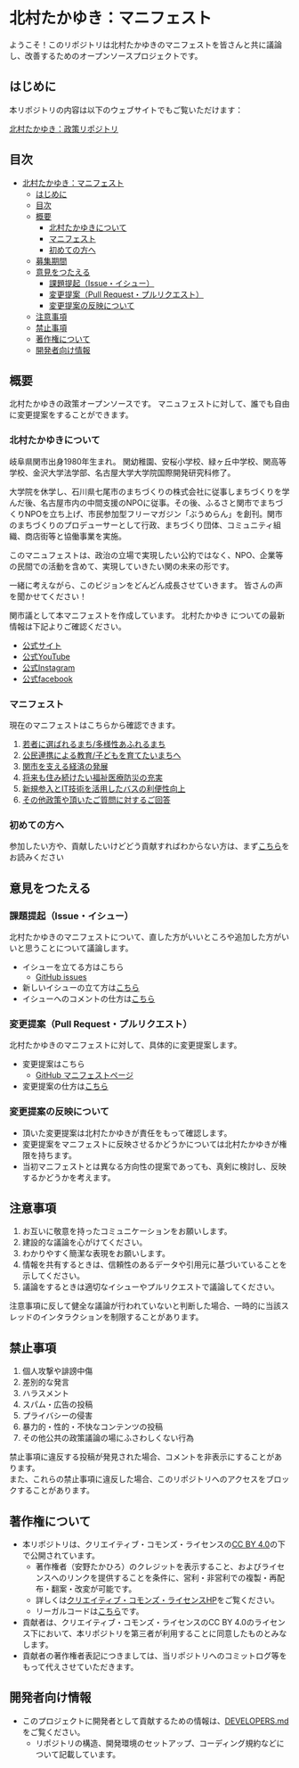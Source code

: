# 北村たかゆき：マニフェスト

ようこそ！このリポジトリは北村たかゆきのマニフェストを皆さんと共に議論し、改善するためのオープンソースプロジェクトです。

## はじめに

本リポジトリの内容は以下のウェブサイトでもご覧いただけます：

[北村たかゆき：政策リポジトリ](https://sirokuma1023.github.io/election2024/)


## 目次

- [北村たかゆき：マニフェスト](#マニフェスト)
    - [はじめに](#はじめに)
    - [目次](#目次)
    - [概要](#概要)
        - [北村たかゆきについて](#北村たかゆきについて)
        - [マニフェスト](#マニフェスト)
        - [初めての方へ](#初めての方へ)
    - [募集期間](#募集期間)
    - [意見をつたえる](#意見をつたえる)
        - [課題提起（Issue・イシュー）](#課題提起issueイシュー)
        - [変更提案（Pull Request・プルリクエスト）](#変更提案pull-requestプルリクエスト)
        - [変更提案の反映について](#変更提案の反映について)
    - [注意事項](#注意事項)
    - [禁止事項](#禁止事項)
    - [著作権について](#著作権について)
    - [開発者向け情報](#開発者向け情報)

## 概要
北村たかゆきの政策オープンソースです。
マニュフェストに対して、誰でも自由に変更提案をすることができます。

### 北村たかゆきについて

岐阜県関市出身1980年生まれ。
関幼稚園、安桜小学校、緑ヶ丘中学校、関高等学校、金沢大学法学部、名古屋大学大学院国際開発研究科修了。

大学院を休学し、石川県七尾市のまちづくりの株式会社に従事しまちづくりを学んだ後、名古屋市内の中間支援のNPOに従事。その後、ふるさと関市でまちづくりNPOを立ち上げ、市民参加型フリーマガジン「ぶうめらん」を創刊。関市のまちづくりのプロデューサーとして行政、まちづくり団体、コミュニティ組織、商店街等と協働事業を実施。

このマニュフェストは、政治の立場で実現したい公約ではなく、NPO、企業等の民間での活動を含めて、実現していきたい関の未来の形です。

一緒に考えながら、このビジョンをどんどん成長させていきます。
皆さんの声を聞かせてください！

関市議として本マニフェストを作成しています。
北村たかゆき についての最新情報は下記よりご確認ください。

- [公式サイト](https://kitamuratakayuki.com/)
- [公式YouTube](https://www.youtube.com/@kitamura-seki)
- [公式Instagram](https://www.instagram.com/kitamura_takayuki/)
- [公式facebook](https://www.facebook.com/kitamuratakayuki.seki)

### マニフェスト

現在のマニフェストはこちらから確認できます。

1. [若者に選ばれるまち/多様性あふれるまち](/docs/manifest/diversity.md)
2. [公民連携による教育/子どもを育てたいまちへ](/docs/manifest/education.md)
3. [関市を支える経済の発展](/docs/manifest/economy.md)
4. [将来も住み続けたい福祉医療防災の充実](/docs/manifest/care.md)
5. [新規参入とIT技術を活用したバスの利便性向上](/docs/manifest/traffic.md)
6. [その他政策や頂いたご質問に対するご回答](/docs/manifest/others.md)

### 初めての方へ

参加したい方や、貢献したいけどどう貢献すればわからない方は、まず[こちら](/docs/contribution.md)をお読みください

## 意見をつたえる

### 課題提起（Issue・イシュー）

北村たかゆきのマニフェストについて、直した方がいいところや追加した方がいいと思うことについて議論します。

- イシューを立てる方はこちら
    - [GitHub issues](https://github.com/sirokuma1023/election2024/issues)
- 新しいイシューの立て方は[こちら](/docs/manual_issue.md#new_issue)
- イシューへのコメントの仕方は[こちら](/docs/manual_issue.md#comment_issue)

### 変更提案（Pull Request・プルリクエスト）
北村たかゆきのマニフェストに対して、具体的に変更提案します。

- 変更提案はこちら
    - [GitHub マニフェストページ](https://github.com/sirokuma1023/election2024/tree/main/docs/manifest)
- 変更提案の仕方は[こちら](/docs/manual_pull_request.md)

### 変更提案の反映について

- 頂いた変更提案は北村たかゆきが責任をもって確認します。
- 変更提案をマニフェストに反映させるかどうかについては北村たかゆきが権限を持ちます。
- 当初マニフェストとは異なる方向性の提案であっても、真剣に検討し、反映するかどうかを考えます。

## 注意事項

1. お互いに敬意を持ったコミュニケーションをお願いします。
2. 建設的な議論を心がけてください。
3. わかりやすく簡潔な表現をお願いします。
4. 情報を共有するときは、信頼性のあるデータや引用元に基づいていることを示してください。
5. 議論をするときは適切なイシューやプルリクエストで議論してください。

注意事項に反して健全な議論が行われていないと判断した場合、一時的に当該スレッドのインタラクションを制限することがあります。

## 禁止事項

1. 個人攻撃や誹謗中傷
2. 差別的な発言
3. ハラスメント
4. スパム・広告の投稿
5. プライバシーの侵害
6. 暴力的・性的・不快なコンテンツの投稿
7. その他公共の政策議論の場にふさわしくない行為

禁止事項に違反する投稿が発見された場合、コメントを非表示にすることがあります。<br>
また、これらの禁止事項に違反した場合、このリポジトリへのアクセスをブロックすることがあります。

## 著作権について

- 本リポジトリは、クリエイティブ・コモンズ・ライセンスの[CC BY 4.0](https://creativecommons.org/licenses/by/4.0/deed.ja)の下で公開されています。
    - 著作権者（安野たかひろ）のクレジットを表示すること、およびライセンスへのリンクを提供することを条件に、営利・非営利での複製・再配布・翻案・改変が可能です。
    - 詳しくは[クリエイティブ・コモンズ・ライセンスHP](https://creativecommons.jp/licenses/)をご覧ください。
    - リーガルコードは[こちら](/LICENSE)です。
- 貢献者は、クリエイティブ・コモンズ・ライセンスのCC BY 4.0のライセンス下において、本リポジトリを第三者が利用することに同意したものとみなします。
- 貢献者の著作権者表記につきましては、当リポジトリへのコミットログ等をもって代えさせていただきます。

## 開発者向け情報

- このプロジェクトに開発者として貢献するための情報は、[DEVELOPERS.md](.github/DEVELOPERS.md)をご覧ください。
    - リポジトリの構造、開発環境のセットアップ、コーディング規約などについて記載しています。


[def]: #北村たかゆきマニフェスト